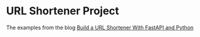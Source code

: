 # URL Shortener Project

The examples from the blog [Build a URL Shortener With FastAPI and Python](https://realpython.com/build-a-python-url-shortener-with-fastapi/?utm_source=notification_summary)
